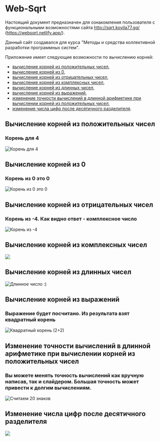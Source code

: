 # Web-Sqrt
Настоящий документ предназначен для ознакомления пользователя с функциональными возможностями сайта http://sqrt.kovila77.gq/ (https://websqrt.netlify.app/).

Данный сайт создавался для курса "Методы и средства коллективной разработки программных систем".


Приложение имеет следующие возможности по вычислению корней:
- [вычисление корней из положительных чисел](#вычисление-корней-из-положительных-чисел),
- [вычисление корней из 0](#вычисление-корней-из-0),
- [вычисление корней из отрицательных чисел](#вычисление-корней-из-отрицательных-чисел),
- [вычисление корней из комплексных чисел](#вычисление-корней-из-комплексных-чисел),
- [вычисление корней из длинных чисел](#вычисление-корней-из-длинных-чисел),
- [вычисление корней из выражений](#вычисление-корней-из-выражений),
- [изменение точности вычислений в длинной арифметике при вычислении корней из положительных чисел](#изменение-точности-вычислений-в-длинной-арифметике-при-вычислении-корней-из-положительных-чисел),
- [изменение числа цифр после десятичного разделителя](#изменение-числа-цифр-после-десятичного-разделителя).


## Вычисление корней из положительных чисел
### Корень для 4

![](https://imgur.com/elTcmfu.jpg "Корень для 4")

## Вычисление корней из 0
### Корень из 0 это 0

![](https://imgur.com/jyDP5zJ.jpg "Корень из 0 это 0")

## Вычисление корней из отрицательных чисел
### Корень из -4. Как видно ответ - комплексное число

![](https://imgur.com/406qKlf.jpg "Корень из -4")

## Вычисление корней из комплексных чисел

![](https://imgur.com/EmEDvtr.jpg)

## Вычисление корней из длинных чисел

![](https://imgur.com/LwsIOUF.jpg "Длинное число :)")

## Вычисление корней из выражений
### Выражение будет посчитано. Из результата взят квадратный корень

![](https://imgur.com/cv3hobd.jpg "Квадратный корень (2+2)")

## Изменение точности вычислений в длинной арифметике при вычислении корней из положительных чисел
### Вы можете менять точность вычислений как вручную написав, так и слайдером. Большая точность может привести к долгим вычислениям.

![](https://imgur.com/9ummSMw.jpg "Считаем 20 знаков")

## Изменение числа цифр после десятичного разделителя

![](https://imgur.com/lWpQpsm.jpg)

